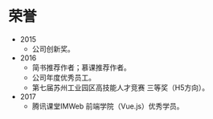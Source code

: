 # 荣誉
* 2015
  * 公司创新奖。
* 2016
  * 简书推荐作者；慕课推荐作者。
  * 公司年度优秀员工。
  * 第七届苏州工业园区高技能人才竞赛 三等奖（H5方向）。
* 2017
  * 腾讯课堂IMWeb 前端学院（Vue.js）优秀学员。